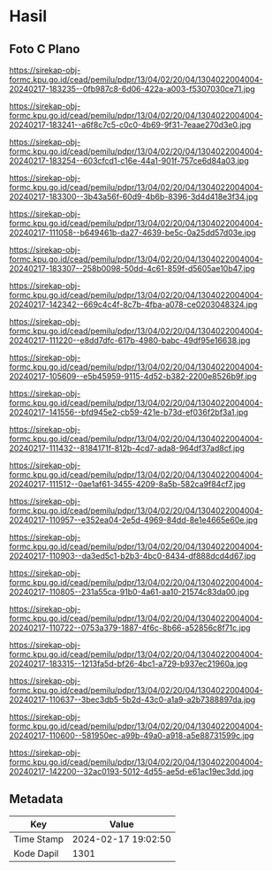 # Hasil

## Foto C Plano

https://sirekap-obj-formc.kpu.go.id/cead/pemilu/pdpr/13/04/02/20/04/1304022004004-20240217-183235--0fb987c8-6d06-422a-a003-f5307030ce71.jpg

https://sirekap-obj-formc.kpu.go.id/cead/pemilu/pdpr/13/04/02/20/04/1304022004004-20240217-183241--a6f8c7c5-c0c0-4b69-9f31-7eaae270d3e0.jpg

https://sirekap-obj-formc.kpu.go.id/cead/pemilu/pdpr/13/04/02/20/04/1304022004004-20240217-183254--603cfcd1-c16e-44a1-901f-757ce6d84a03.jpg

https://sirekap-obj-formc.kpu.go.id/cead/pemilu/pdpr/13/04/02/20/04/1304022004004-20240217-183300--3b43a56f-60d9-4b6b-8396-3d4d418e3f34.jpg

https://sirekap-obj-formc.kpu.go.id/cead/pemilu/pdpr/13/04/02/20/04/1304022004004-20240217-111058--b649461b-da27-4639-be5c-0a25dd57d03e.jpg

https://sirekap-obj-formc.kpu.go.id/cead/pemilu/pdpr/13/04/02/20/04/1304022004004-20240217-183307--258b0098-50dd-4c61-859f-d5605ae10b47.jpg

https://sirekap-obj-formc.kpu.go.id/cead/pemilu/pdpr/13/04/02/20/04/1304022004004-20240217-142342--669c4c4f-8c7b-4fba-a078-ce0203048324.jpg

https://sirekap-obj-formc.kpu.go.id/cead/pemilu/pdpr/13/04/02/20/04/1304022004004-20240217-111220--e8dd7dfc-617b-4980-babc-49df95e16638.jpg

https://sirekap-obj-formc.kpu.go.id/cead/pemilu/pdpr/13/04/02/20/04/1304022004004-20240217-105609--e5b45959-9115-4d52-b382-2200e8526b9f.jpg

https://sirekap-obj-formc.kpu.go.id/cead/pemilu/pdpr/13/04/02/20/04/1304022004004-20240217-141556--bfd945e2-cb59-421e-b73d-ef036f2bf3a1.jpg

https://sirekap-obj-formc.kpu.go.id/cead/pemilu/pdpr/13/04/02/20/04/1304022004004-20240217-111432--8184171f-812b-4cd7-ada8-964df37ad8cf.jpg

https://sirekap-obj-formc.kpu.go.id/cead/pemilu/pdpr/13/04/02/20/04/1304022004004-20240217-111512--0ae1af61-3455-4209-8a5b-582ca9f84cf7.jpg

https://sirekap-obj-formc.kpu.go.id/cead/pemilu/pdpr/13/04/02/20/04/1304022004004-20240217-110957--e352ea04-2e5d-4969-84dd-8e1e4665e60e.jpg

https://sirekap-obj-formc.kpu.go.id/cead/pemilu/pdpr/13/04/02/20/04/1304022004004-20240217-110903--da3ed5c1-b2b3-4bc0-8434-df888dcd4d67.jpg

https://sirekap-obj-formc.kpu.go.id/cead/pemilu/pdpr/13/04/02/20/04/1304022004004-20240217-110805--231a55ca-91b0-4a61-aa10-21574c83da00.jpg

https://sirekap-obj-formc.kpu.go.id/cead/pemilu/pdpr/13/04/02/20/04/1304022004004-20240217-110722--0753a379-1887-4f6c-8b66-a52856c8f71c.jpg

https://sirekap-obj-formc.kpu.go.id/cead/pemilu/pdpr/13/04/02/20/04/1304022004004-20240217-183315--1213fa5d-bf26-4bc1-a729-b937ec21960a.jpg

https://sirekap-obj-formc.kpu.go.id/cead/pemilu/pdpr/13/04/02/20/04/1304022004004-20240217-110637--3bec3db5-5b2d-43c0-a1a9-a2b7388897da.jpg

https://sirekap-obj-formc.kpu.go.id/cead/pemilu/pdpr/13/04/02/20/04/1304022004004-20240217-110600--581950ec-a99b-49a0-a918-a5e88731599c.jpg

https://sirekap-obj-formc.kpu.go.id/cead/pemilu/pdpr/13/04/02/20/04/1304022004004-20240217-142200--32ac0193-5012-4d55-ae5d-e61ac19ec3dd.jpg


## Metadata

| Key        | Value               |
| ---------- | ------------------- |
| Time Stamp | 2024-02-17 19:02:50 |
| Kode Dapil | 1301                |



